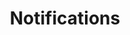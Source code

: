 ---
weight: 1500
title: "Notifications"
description: "Temukan script notifications yang kamu butuhkan."
icon: "email"
draft: false
toc: true
---